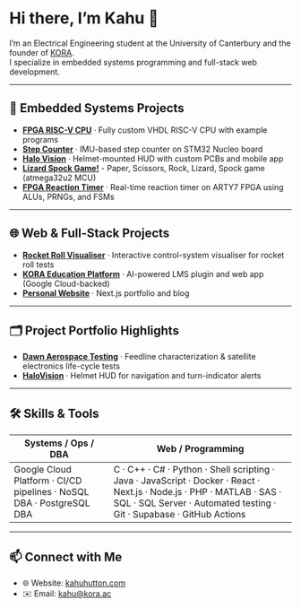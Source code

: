 <!--
  Profile README for CARWHO (Kahu Hutton)
-->

# Hi there, I’m Kahu 👋

I’m an Electrical Engineering student at the University of Canterbury and the founder of [KORA](https://www.kora.ac/).  
I specialize in embedded systems programming and full-stack web development.

---

## 🚀 Embedded Systems Projects

- **[FPGA RISC-V CPU](https://github.com/CARWHO/FPGA-RISCV-CPU)** · Fully custom VHDL RISC-V CPU with example programs  
- **[Step Counter](https://github.com/CARWHO/Step-Counter)** · IMU-based step counter on STM32 Nucleo board  
- **[Halo Vision](https://github.com/CARWHO/Halo-Vision)** · Helmet-mounted HUD with custom PCBs and mobile app
- **[Lizard Spock Game!](https://github.com/CARWHO/Paper-Scissors-Rock-Lizard-Spock)** - Paper, Scissors, Rock, Lizard, Spock game (atmega32u2 MCU)
- **[FPGA Reaction Timer](https://github.com/CARWHO/FPGA-Reaction-Timer)** · Real-time reaction timer on ARTY7 FPGA using ALUs, PRNGs, and FSMs  

---

## 🌐 Web & Full-Stack Projects

- **[Rocket Roll Visualiser](https://github.com/CARWHO/rocket-roll-visualiser)** · Interactive control-system visualiser for rocket roll tests 
- **[KORA Education Platform](https://www.kahuhutton.com/work/kora)** · AI-powered LMS plugin and web app (Google Cloud-backed)  
- **[Personal Website](https://github.com/CARWHO/Personal-Site)** · Next.js portfolio and blog  

---

## 🗂 Project Portfolio Highlights

- **[Dawn Aerospace Testing](https://www.kahuhutton.com/work/dawn-aerospace)** · Feedline characterization & satellite electronics life-cycle tests  
- **[HaloVision](https://www.kahuhutton.com/work/halo-vision)** · Helmet HUD for navigation and turn-indicator alerts

---

## 🛠️ Skills & Tools

| Systems / Ops / DBA                              | Web / Programming                                                                                                                                                    |
| ------------------------------------------------- | ------------------------------------------------------------------------------------------------------------------------------------------------------------------- |
| Google Cloud Platform · CI/CD pipelines · NoSQL DBA · PostgreSQL DBA | C · C++ · C# · Python · Shell scripting · Java · JavaScript · Docker · React · Next.js · Node.js · PHP · MATLAB · SAS · SQL · SQL Server · Automated testing · Git · Supabase · GitHub Actions |

---

## 📫 Connect with Me

- 🌐 Website: [kahuhutton.com](https://kahuhutton.com)  
- ✉️ Email: kahu@kora.ac  

